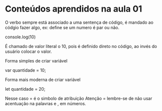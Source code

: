 # Conteúdos aprendidos na aula 01

O verbo sempre está associado a uma sentença de código, é mandado ao códgio fazer algo, ex: define se um numero é par ou não.

console.log(10)

É chamado de valor literal o 10, pois é definido direto no código, ao invés do usuário colocar o valor.

Forma simples de criar variável

var quantidade = 10;

Forma mais moderna de criar variável

let quantidade = 20;

Nesse caso = é o simbolo de atribuição 
Atenção = lembre-se de não usar acentuação na palavras e , em números.

